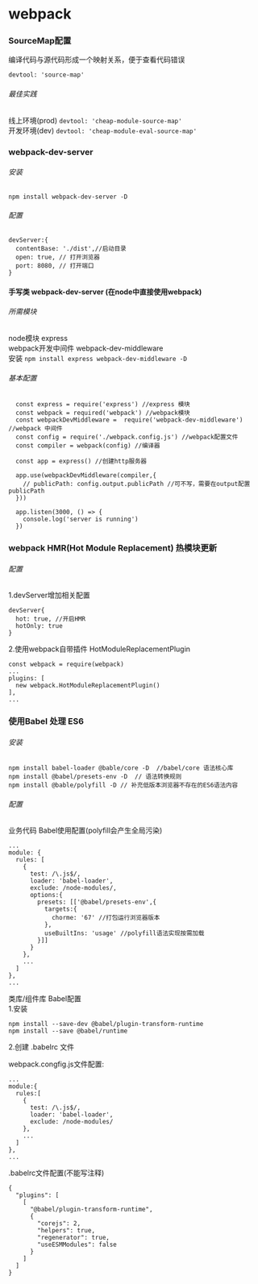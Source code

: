 # webpack

### SourceMap配置
编译代码与源代码形成一个映射关系，便于查看代码错误
```
devtool: 'source-map'
```
###### 最佳实践  
线上环境(prod)  ``` devtool: 'cheap-module-source-map' ```  
开发环境(dev)  ``` devtool: 'cheap-module-eval-source-map' ```

### webpack-dev-server
###### 安装
```
npm install webpack-dev-server -D
```
###### 配置
```
devServer:{
  contentBase: './dist',//启动目录
  open: true, // 打开浏览器
  port: 8080, // 打开端口
}
```
#### 手写类 webpack-dev-server (在node中直接使用webpack)
###### 所需模块
node模块 express  
webpack开发中间件 webpack-dev-middleware  
安装 ```npm install express webpack-dev-middleware -D ```
###### 基本配置
```
  const express = require('express') //express 模块
  const webpack = required('webpack') //webpack模块
  const webpackDevMiddleware =  require('webpack-dev-middleware') //webpack 中间件
  const config = require('./webpack.config.js') //webpack配置文件
  const compiler = webpack(config) //编译器

  const app = express() //创建http服务器

  app.use(webpackDevMiddleware(compiler,{
    // publicPath: config.output.publicPath //可不写，需要在output配置publicPath
  }))

  app.listen(3000, () => {
    console.log('server is running')
  })
```

### webpack HMR(Hot Module Replacement) 热模块更新
###### 配置
1.devServer增加相关配置
```
devServer{
  hot: true, //开启HMR
  hotOnly: true
}
```
2.使用webpack自带插件 HotModuleReplacementPlugin

```
const webpack = require(webpack)
...
plugins: [
  new webpack.HotModuleReplacementPlugin()
],
...
```
### 使用Babel 处理 ES6
###### 安装
```
npm install babel-loader @bable/core -D  //babel/core 语法核心库
npm install @babel/presets-env -D  // 语法转换规则
npm install @bable/polyfill -D // 补充低版本浏览器不存在的ES6语法内容
```
###### 配置
业务代码 Babel使用配置(polyfill会产生全局污染)
```
...
module: {
  rules: [
    {
      test: /\.js$/,
      loader: 'babel-loader',
      exclude: /node-modules/,
      options:{
        presets: [['@babel/presets-env',{
          targets:{
            chorme: '67' //打包运行浏览器版本
          },
          useBuiltIns: 'usage' //polyfill语法实现按需加载
        }]]
      }
    },
    ...
  ]
},
...
```
类库/组件库 Babel配置  
1.安装
```
npm install --save-dev @babel/plugin-transform-runtime
npm install --save @babel/runtime
```
2.创建 .babelrc 文件

webpack.congfig.js文件配置:
```
...
module:{
  rules:[
    {
      test: /\.js$/,
      loader: 'babel-loader',
      exclude: /node-modules/
    },
    ...
  ]
},
...
```
.babelrc文件配置(不能写注释)
```
{
  "plugins": [
    [
      "@babel/plugin-transform-runtime",
      {
        "corejs": 2,
        "helpers": true,
        "regenerator": true,
        "useESMModules": false
      }
    ]
  ]
}
```
